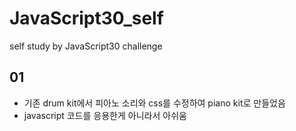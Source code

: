 # JavaScript30_self
 self study by JavaScript30 challenge
 
## 01
- 기존 drum kit에서 피아노 소리와 css를 수정하여 piano kit로 만들었음
- javascript 코드를 응용한게 아니라서 아쉬움 
